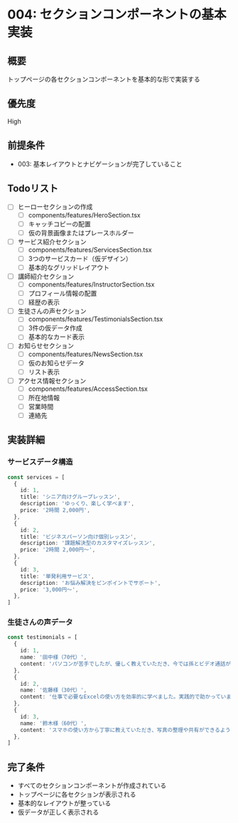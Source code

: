 # 004: セクションコンポーネントの基本実装

## 概要
トップページの各セクションコンポーネントを基本的な形で実装する

## 優先度
High

## 前提条件
- 003: 基本レイアウトとナビゲーションが完了していること

## Todoリスト
- [ ] ヒーローセクションの作成
  - [ ] components/features/HeroSection.tsx
  - [ ] キャッチコピーの配置
  - [ ] 仮の背景画像またはプレースホルダー
- [ ] サービス紹介セクション
  - [ ] components/features/ServicesSection.tsx
  - [ ] 3つのサービスカード（仮デザイン）
  - [ ] 基本的なグリッドレイアウト
- [ ] 講師紹介セクション
  - [ ] components/features/InstructorSection.tsx
  - [ ] プロフィール情報の配置
  - [ ] 経歴の表示
- [ ] 生徒さんの声セクション
  - [ ] components/features/TestimonialsSection.tsx
  - [ ] 3件の仮データ作成
  - [ ] 基本的なカード表示
- [ ] お知らせセクション
  - [ ] components/features/NewsSection.tsx
  - [ ] 仮のお知らせデータ
  - [ ] リスト表示
- [ ] アクセス情報セクション
  - [ ] components/features/AccessSection.tsx
  - [ ] 所在地情報
  - [ ] 営業時間
  - [ ] 連絡先

## 実装詳細
### サービスデータ構造
```typescript
const services = [
  {
    id: 1,
    title: 'シニア向けグループレッスン',
    description: 'ゆっくり、楽しく学べます',
    price: '2時間 2,000円',
  },
  {
    id: 2,
    title: 'ビジネスパーソン向け個別レッスン',
    description: '課題解決型のカスタマイズレッスン',
    price: '2時間 2,000円〜',
  },
  {
    id: 3,
    title: '単発利用サービス',
    description: 'お悩み解決をピンポイントでサポート',
    price: '3,000円〜',
  },
]
```

### 生徒さんの声データ
```typescript
const testimonials = [
  {
    id: 1,
    name: '田中様（70代）',
    content: 'パソコンが苦手でしたが、優しく教えていただき、今では孫とビデオ通話ができるようになりました。',
  },
  {
    id: 2,
    name: '佐藤様（30代）',
    content: '仕事で必要なExcelの使い方を効率的に学べました。実践的で助かっています。',
  },
  {
    id: 3,
    name: '鈴木様（60代）',
    content: 'スマホの使い方から丁寧に教えていただき、写真の整理や共有ができるようになりました。',
  },
]
```

## 完了条件
- すべてのセクションコンポーネントが作成されている
- トップページに各セクションが表示される
- 基本的なレイアウトが整っている
- 仮データが正しく表示される
